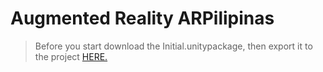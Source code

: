 # Augmented Reality ARPilipinas
> Before you start download the Initial.unitypackage, then export it to the project [HERE.](https://drive.google.com/drive/folders/1_5Y6I3SDD6SyayT4gb6MUarK28XCxjcP?usp=sharing)
